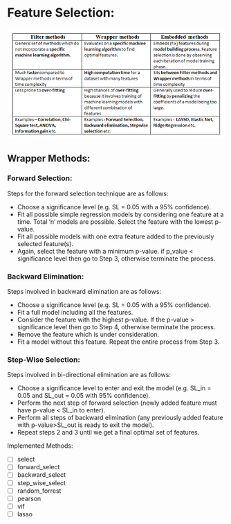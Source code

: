 # Feature Selection:
![Feature Selection Types](./img/feature_selection_types.png)


## Wrapper Methods:
### Forward Selection:
Steps for the forward selection technique are as follows:
- Choose a significance level (e.g. SL = 0.05 with a 95% confidence).
- Fit all possible simple regression models by considering one feature at a time. Total ’n’ models are possible. Select the feature with the lowest p-value.
- Fit all possible models with one extra feature added to the previously selected feature(s).
- Again, select the feature with a minimum p-value. if p_value < significance level then go to Step 3, otherwise terminate the process.

### Backward Elimination:
Steps involved in backward elimination are as follows:
- Choose a significance level (e.g. SL = 0.05 with a 95% confidence).
- Fit a full model including all the features.
- Consider the feature with the highest p-value. If the p-value > significance level then go to Step 4, otherwise terminate the process.
- Remove the feature which is under consideration.
- Fit a model without this feature. Repeat the entire process from Step 3.


### Step-Wise Selection:
Steps involved in bi-directional elimination are as follows:
- Choose a significance level to enter and exit the model (e.g. SL_in = 0.05 and SL_out = 0.05 with 95% confidence).
- Perform the next step of forward selection (newly added feature must have p-value < SL_in to enter).
- Perform all steps of backward elimination (any previously added feature with p-value>SL_out is ready to exit the model).
- Repeat steps 2 and 3 until we get a final optimal set of features.


Implemented Methods:
- [ ] select
- [ ] forward\_select
- [ ] backward\_select
- [ ] step\_wise\_select
- [ ] random\_forrest
- [ ] pearson
- [ ] vif
- [ ] lasso